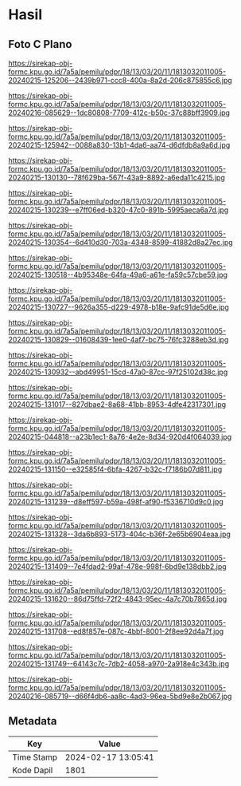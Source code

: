 # Hasil

## Foto C Plano

https://sirekap-obj-formc.kpu.go.id/7a5a/pemilu/pdpr/18/13/03/20/11/1813032011005-20240215-125206--2439b971-ccc8-400a-8a2d-206c875855c6.jpg

https://sirekap-obj-formc.kpu.go.id/7a5a/pemilu/pdpr/18/13/03/20/11/1813032011005-20240216-085629--1dc80808-7709-412c-b50c-37c88bff3909.jpg

https://sirekap-obj-formc.kpu.go.id/7a5a/pemilu/pdpr/18/13/03/20/11/1813032011005-20240215-125942--0088a830-13b1-4da6-aa74-d6dfdb8a9a6d.jpg

https://sirekap-obj-formc.kpu.go.id/7a5a/pemilu/pdpr/18/13/03/20/11/1813032011005-20240215-130130--78f629ba-567f-43a9-8892-a6eda11c4215.jpg

https://sirekap-obj-formc.kpu.go.id/7a5a/pemilu/pdpr/18/13/03/20/11/1813032011005-20240215-130239--e7ff06ed-b320-47c0-891b-5995aeca6a7d.jpg

https://sirekap-obj-formc.kpu.go.id/7a5a/pemilu/pdpr/18/13/03/20/11/1813032011005-20240215-130354--6d410d30-703a-4348-8599-41882d8a27ec.jpg

https://sirekap-obj-formc.kpu.go.id/7a5a/pemilu/pdpr/18/13/03/20/11/1813032011005-20240215-130518--4b95348e-64fa-49a6-a61e-fa59c57cbe59.jpg

https://sirekap-obj-formc.kpu.go.id/7a5a/pemilu/pdpr/18/13/03/20/11/1813032011005-20240215-130727--9626a355-d229-4978-b18e-9afc91de5d6e.jpg

https://sirekap-obj-formc.kpu.go.id/7a5a/pemilu/pdpr/18/13/03/20/11/1813032011005-20240215-130829--01608439-1ee0-4af7-bc75-76fc3288eb3d.jpg

https://sirekap-obj-formc.kpu.go.id/7a5a/pemilu/pdpr/18/13/03/20/11/1813032011005-20240215-130932--abd49951-15cd-47a0-87cc-97f25102d38c.jpg

https://sirekap-obj-formc.kpu.go.id/7a5a/pemilu/pdpr/18/13/03/20/11/1813032011005-20240215-131017--827dbae2-8a68-41bb-8953-4dfe42317301.jpg

https://sirekap-obj-formc.kpu.go.id/7a5a/pemilu/pdpr/18/13/03/20/11/1813032011005-20240215-044818--a23b1ec1-8a76-4e2e-8d34-920d4f064039.jpg

https://sirekap-obj-formc.kpu.go.id/7a5a/pemilu/pdpr/18/13/03/20/11/1813032011005-20240215-131150--e32585f4-6bfa-4267-b32c-f7186b07d811.jpg

https://sirekap-obj-formc.kpu.go.id/7a5a/pemilu/pdpr/18/13/03/20/11/1813032011005-20240215-131239--d8eff597-b59a-498f-af90-f5336710d9c0.jpg

https://sirekap-obj-formc.kpu.go.id/7a5a/pemilu/pdpr/18/13/03/20/11/1813032011005-20240215-131328--3da6b893-5173-404c-b36f-2e65b6904eaa.jpg

https://sirekap-obj-formc.kpu.go.id/7a5a/pemilu/pdpr/18/13/03/20/11/1813032011005-20240215-131409--7e4fdad2-99af-478e-998f-6bd9e138dbb2.jpg

https://sirekap-obj-formc.kpu.go.id/7a5a/pemilu/pdpr/18/13/03/20/11/1813032011005-20240215-131620--86d75ffd-72f2-4843-95ec-4a7c70b7865d.jpg

https://sirekap-obj-formc.kpu.go.id/7a5a/pemilu/pdpr/18/13/03/20/11/1813032011005-20240215-131708--ed8f857e-087c-4bbf-8001-2f8ee92d4a7f.jpg

https://sirekap-obj-formc.kpu.go.id/7a5a/pemilu/pdpr/18/13/03/20/11/1813032011005-20240215-131749--64143c7c-7db2-4058-a970-2a918e4c343b.jpg

https://sirekap-obj-formc.kpu.go.id/7a5a/pemilu/pdpr/18/13/03/20/11/1813032011005-20240216-085719--d66f4db6-aa8c-4ad3-96ea-5bd9e8e2b067.jpg


## Metadata

| Key        | Value               |
| ---------- | ------------------- |
| Time Stamp | 2024-02-17 13:05:41 |
| Kode Dapil | 1801                |



